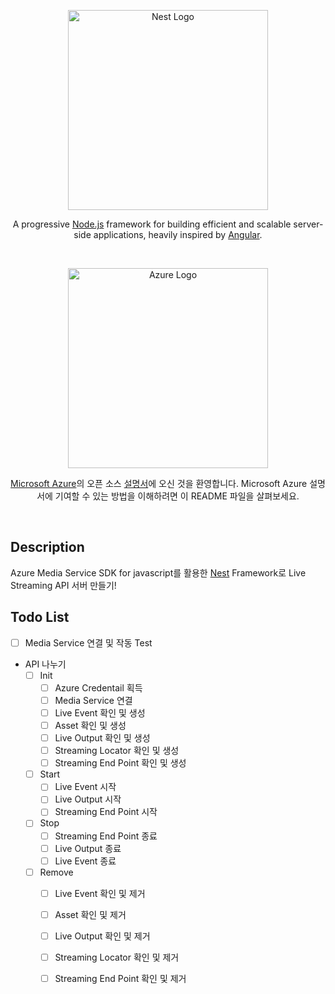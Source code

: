 <p align="center">
  <a href="http://nestjs.com/" target="blank"><img src="https://nestjs.com/img/logo_text.svg" width="320" alt="Nest Logo" /></a>
</p>

  
  <p align="center">A progressive <a href="http://nodejs.org" target="blank">Node.js</a> framework for building efficient and scalable server-side applications, heavily inspired by <a href="https://angular.io" target="blank">Angular</a>.</p>
    <p align="center">

<br>
<p align="center">
  <a href="https://azure.microsoft.com/ko-kr/" target="blank"><img src="https://upload.wikimedia.org/wikipedia/commons/thumb/a/a8/Microsoft_Azure_Logo.svg/800px-Microsoft_Azure_Logo.svg.png" width="320", alt="Azure Logo"></a>
</p>
<p align="center">
<a href="https://azure.microsoft.com/" target="blank">Microsoft Azure</a>의 오픈 소스 <a href="https://docs.microsoft.com/azure", target="blank">설명서</a>에 오신 것을 환영합니다. Microsoft Azure 설명서에 기여할 수 있는 방법을 이해하려면 이 README 파일을 살펴보세요.
</p>
<br>

## Description

Azure Media Service SDK for javascript를 활용한 [Nest](https://github.com/nestjs/nest) Framework로 Live Streaming API 서버 만들기!


## Todo List
- [ ] Media Service 연결 및 작동 Test
- API 나누기
  - [ ] Init
    - [ ] Azure Credentail 획득
    - [ ] Media Service 연결
    - [ ] Live Event 확인 및 생성
    - [ ] Asset 확인 및 생성
    - [ ] Live Output 확인 및 생성
    - [ ] Streaming Locator 확인 및 생성
    - [ ] Streaming End Point 확인 및 생성 

  - [ ] Start
    - [ ] Live Event 시작
    - [ ] Live Output 시작
    - [ ] Streaming End Point 시작

  - [ ] Stop
    - [ ] Streaming End Point 종료
    - [ ] Live Output 종료
    - [ ] Live Event 종료

  - [ ] Remove
    - [ ] Live Event 확인 및 제거
    - [ ] Asset 확인 및 제거
    - [ ] Live Output 확인 및 제거
    - [ ] Streaming Locator 확인 및 제거
    - [ ] Streaming End Point 확인 및 제거 
   